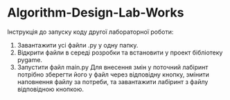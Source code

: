 # Algorithm-Design-Lab-Works
Інструкція до запуску коду другої лабораторної роботи:
1) Завантажити усі файли .py у одну папку.
2) Відкрити файли в середі розробки та встановити у проект бібліотеку pygame.
3) Запустити файл main.py
Для внесення змін у поточний лабіринт потрібно зберегти його у файл через відповідну кнопку, змінити наповнення файлу за потреби, та завантажити лабіринт з файлу відповідною кнопкою.
